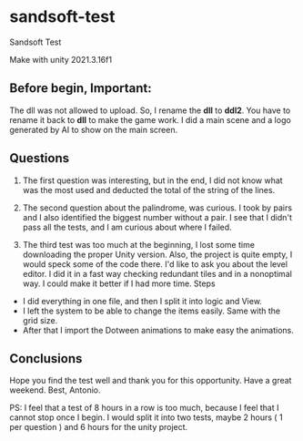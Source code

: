 # sandsoft-test

Sandsoft Test

Make with unity 2021.3.16f1

## Before begin, Important: 
The dll was not allowed to upload. So, I rename the **dll** to **ddl2**. You have to rename it back to **dll** to make the game work. I did a main scene and a logo generated by AI to show on the main screen.


## Questions
1) The first question was interesting, but in the end, I did not know what was the most used and deducted the total of the string of the lines.
2) The second question about the palindrome, was curious. I took by pairs and I also identified the biggest number without a pair. 
	I see that I didn't pass all the tests, and I am curious about where I failed.
	
3) The third test was too much at the beginning, I lost some time downloading the proper Unity version. Also, the project is quite empty, I would speck some of the code there. I'd like to ask you about the level editor. I did it in a fast way checking redundant tiles and in a nonoptimal way. I could make it better if I had more time.
Steps
- I did everything in one file, and then I split it into logic and View.
- I left the system to be able to change the items easily. Same with the grid size.
- After that I import the Dotween animations to make easy the animations.


## Conclusions 
Hope you find the test well and thank you for this opportunity. 
Have a great weekend.
Best,
Antonio.


PS: I feel that a test of 8 hours in a row is too much, because I feel that I cannot stop once I begin. I would split it into two tests, maybe 2 hours ( 1 per question ) and 6 hours for the unity project.


